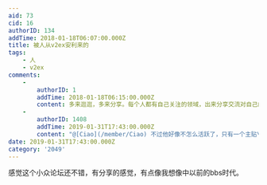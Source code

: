 ```yaml
---
aid: 73
cid: 16
authorID: 134
addTime: 2018-01-18T06:07:00.000Z
title: 被人从v2ex安利来的
tags:
    - 人
    - v2ex
comments:
    -
        authorID: 1
        addTime: 2018-01-18T06:15:00.000Z
        content: 多来逛逛，多来分享。每个人都有自己关注的领域，出来分享交流对自己的成长会有很大帮助的。
    -
        authorID: 1408
        addTime: 2019-01-31T17:43:00.000Z
        content: "@[Ciao](/member/Ciao) 不过他好像不怎么活跃了，只有一个主贴\U0001F602"
date: 2019-01-31T17:43:00.000Z
category: '2049'
---
```


感觉这个小众论坛还不错，有分享的感觉，有点像我想像中以前的bbs时代。
